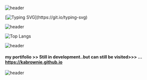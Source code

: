 ###
 ![header](https://capsule-render.vercel.app/api?type=rect&color=gradient&height=7&section=footer&text=&fontSize=20)

[![Typing SVG](https://readme-typing-svg.demolab.com/?lines=Hello+There+👋;This+is+Kevin+karanja;don't+ask+him+to+hack+your+ex!)](https://git.io/typing-svg)

![header](https://capsule-render.vercel.app/api?type=rect&color=gradient&height=7&section=footer&text=&fontSize=20)


![Top Langs](https://github-readme-stats.vercel.app/api/top-langs/?username=kabrownie&layout=compact)

![header](https://capsule-render.vercel.app/api?type=rect&color=gradient&height=7&section=footer&text=&fontSize=20)

#### my portifolio >> Still in development..but can still be visited>>> ... https://kabrownie.github.io
 ![header](https://capsule-render.vercel.app/api?type=rect&color=gradient&height=7&section=footer&text=&fontSize=20)
